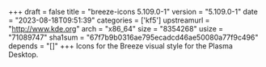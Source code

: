 +++
draft = false
title = "breeze-icons 5.109.0-1"
version = "5.109.0-1"
date = "2023-08-18T09:51:39"
categories = ['kf5']
upstreamurl = "http://www.kde.org"
arch = "x86_64"
size = "8354268"
usize = "71089747"
sha1sum = "67f7b9b0316ae795ecadcd46ae50080a77f9c496"
depends = "[]"
+++
Icons for the Breeze visual style for the Plasma Desktop.